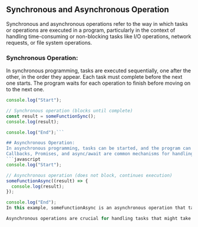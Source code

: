 ## Synchronous and Asynchronous Operation
Synchronous and asynchronous operations refer to the way in which tasks or operations are executed in a program, particularly in the context of handling time-consuming or non-blocking tasks like I/O operations, network requests, or file system operations.

### Synchronous Operation:
In synchronous programming, tasks are executed sequentially, one after the other, in the order they appear. Each task must complete before the next one starts. The program waits for each operation to finish before moving on to the next one.

```javascript
console.log("Start");

// Synchronous operation (blocks until complete)
const result = someFunctionSync();
console.log(result);

console.log("End");```

## Asynchronous Operation:
In asynchronous programming, tasks can be started, and the program can continue to execute other tasks without waiting for the completion of the asynchronous operation.
Callbacks, Promises, and async/await are common mechanisms for handling asynchronous operations in JavaScript.
```javascript
console.log("Start");

// Asynchronous operation (does not block, continues execution)
someFunctionAsync((result) => {
  console.log(result);
});

console.log("End");
In this example, someFunctionAsync is an asynchronous operation that takes a callback. The program doesn't wait for the operation to complete and moves on to log "End" immediately.

Asynchronous operations are crucial for handling tasks that might take time, such as fetching data from a server, reading from a file, or waiting for a user's input. They help prevent the blocking of the main thread and improve the overall responsiveness of applications, especially in web development where responsiveness is crucial for a good user experience.






